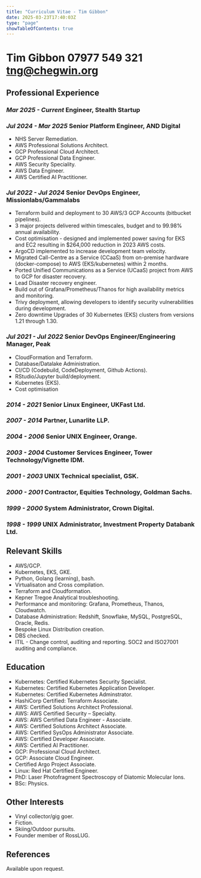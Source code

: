```yaml
---
title: "Curriculum Vitae - Tim Gibbon"
date: 2025-03-23T17:40:03Z
type: "page"
showTableOfContents: true
---
```


# Tim Gibbon 07977 549 321 tng@chegwin.org
## Professional Experience

### *Mar 2025 - Current*  Engineer, Stealth Startup

### *Jul 2024 - Mar 2025*  Senior Platform Engineer, AND Digital

- NHS Server Remediation.
- AWS Professional Solutions Architect.
- GCP Professional Cloud Architect.
- GCP Professional Data Engineer.
- AWS Security Speciality.
- AWS Data Engineer.
- AWS Certified AI Practitioner.

### *Jul 2022 - Jul 2024* Senior DevOps Engineer, Missionlabs/Gammalabs

- Terraform build and deployment to 30 AWS/3 GCP Accounts (bitbucket pipelines).
- 3 major projects delivered within timescales, budget and to 99.98% annual availability.
- Cost optimisation - designed and implemented power saving for EKS and EC2 resulting in $264,000 reduction in 2023 AWS costs.
- ArgoCD implemented to increase development team velocity.
- Migrated Call-Centre as a Service (CCaaS) from on-premise hardware (docker-compose) to AWS (EKS/kubernetes) within 2 months.
- Ported Unified Communications as a Service (UCaaS) project from AWS to GCP for disaster recovery.
- Lead Disaster recovery engineer.
- Build out of Grafana/Prometheus/Thanos for high availability metrics and monitoring.
- Trivy deployment, allowing developers to identify security vulnerabilities during development.
- Zero downtime Upgrades of 30 Kubernetes (EKS) clusters from versions 1.21 through 1.30.

### *Jul 2021 - Jul 2022* Senior DevOps Engineer/Engineering Manager, Peak

- CloudFormation and Terraform.
- Database/Datalake Administration.
- CI/CD (Codebuild, CodeDeployment, Github Actions).
- RStudio/Jupyter build/deployment.
- Kubernetes (EKS).
- Cost optimisation

### *2014 - 2021* Senior Linux Engineer, UKFast Ltd.
### *2007 - 2014* Partner, Lunarlite LLP.
### *2004 - 2006* Senior UNIX Engineer, Orange.
### *2003 - 2004* Customer Services Engineer, Tower Technology/Vignette IDM.
### *2001 - 2003* UNIX Technical specialist, GSK.
### *2000 - 2001* Contractor, Equities Technology, Goldman Sachs.
### *1999 - 2000* System Administrator, Crown Digital.
### *1998 - 1999* UNIX Administrator, Investment Property Databank Ltd.

## Relevant Skills
- AWS/GCP.
- Kubernetes, EKS, GKE.
- Python, Golang (learning), bash.
- Virtualisaton and Cross compilation.
- Terraform and Cloudformation.
- Kepner Tregoe Analytical troubleshooting.
- Performance and monitoring: Grafana, Prometheus, Thanos, Cloudwatch.
- Database Administration: Redshift, Snowflake, MySQL, PostgreSQL, Oracle, Redis.
- Bespoke Linux Distribution creation.
- DBS checked.
- ITIL - Change control, auditing and reporting. SOC2 and ISO27001 auditing and compliance.

## Education
- Kubernetes: Certified Kubernetes Security Specialist.
- Kubernetes: Certified Kubernetes Application Developer. 
- Kubernetes: Certified Kubernetes Adminstrator.
- HashiCorp Certified: Terraform Associate. 
- AWS: Certified Solutions Architect Professional.
- AWS: AWS Certified Security – Specialty.
- AWS: AWS Certified Data Engineer - Associate.
- AWS: Certified Solutions Architect Associate.
- AWS: Certified SysOps Administrator Associate.
- AWS: Certified Developer Associate.
- AWS: Certified AI Practitioner.
- GCP: Professional Cloud Architect.
- GCP: Associate Cloud Engineer. 
- Certified Argo Project Associate.
- Linux: Red Hat Certified Engineer. 
- PhD: Laser Photofragment Spectroscopy of Diatomic Molecular Ions.
- BSc: Physics.

## Other Interests
- Vinyl collector/gig goer.
- Fiction.
- Skiing/Outdoor pursuits.
- Founder member of RossLUG.

## References
Available upon request.
